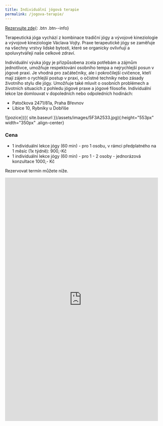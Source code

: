 ```yaml
---
title: Individuální jógová terapie 
permalink: /jogova-terapie/
---
```

[Rezervujte zde](https://koalendar.com/e/individualni-jogova-terapie){: .btn .btn--info}

Terapeutická jóga vychází z kombinace tradiční jógy a vývojové kineziologie a vývojové kineziologie Václava Vojty. Praxe terapeutické jógy se zaměřuje na všechny vrstvy lidské bytosti, které se organicky ovlivňují a spoluvytvářejí naše celkové zdraví.

Individuální výuka jógy je přizpůsobena zcela potřebám a zájmům jednotlivce, umožňuje respektování osobního tempa a nejrychlejší posun v jógové praxi. Je vhodná pro začátečníky, ale i pokročilejší cvičence, kteří mají zájem o rychlejší postup v praxi, o očistné techniky nebo zásady životního stylu dle jógy. Umožňuje také mluvit o osobních problémech a životních situacích z pohledu jógové praxe a jógové filosofie. Individuální lekce lze domlouvat v dopoledních nebo odpoledních hodinách:

* Patočkova 2471/81a, Praha Břevnov
* Libice 10, Rybníky u Dobříše

![pozice]({{ site.baseurl }}/assets/images/5F3A2533.jpg){:height="553px" width="350px" .align-center}

### Cena

* 1 individuální lekce jógy (60 min) - pro 1 osobu, v rámci předplatného na 1 měsíc (1x týdně): 900,-Kč
* 1 individuální lekce jógy (60 min) - pro 1 - 2 osoby - jednorázová konzultace 1000,- Kč

Rezervovat termín můžete níže.

<iframe src="https://koalendar.com/e/individualni-jogova-terapie?embed=true" width="100%" height="800px" frameborder="0"></iframe>


